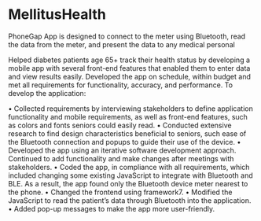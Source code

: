 # MellitusHealth
PhoneGap App  is designed to connect to the meter using Bluetooth, read  the data from the meter, and present the data to any medical personal

Helped diabetes patients age 65+ track their health status by developing a mobile app with several front-end features that enabled them to enter data and view results easily.  Developed the app on schedule, within budget and met all requirements for functionality, accuracy, and performance. To develop the application:

•	Collected requirements by interviewing stakeholders to define application functionality and mobile requirements, as well as front-end features, such as colors and fonts seniors could easily read.
•	Conducted extensive research to find design characteristics beneficial to seniors, such ease of the Bluetooth connection and popups to guide their use of the device.
•	Developed the app using an iterative software development approach. Continued to add functionality and make changes after meetings with stakeholders. 
•	Coded the app, in compliance with all requirements, which included changing some existing JavaScript to integrate with Bluetooth and BLE.  As a result, the app found only the Bluetooth device meter nearest to the phone.
•	Changed the frontend using framework7.
•	Modified the JavaScript to read the patient’s data through Bluetooth into the application.
•	Added pop-up messages to make the app more user-friendly.
